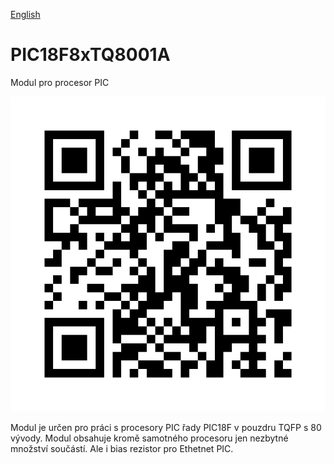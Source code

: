 
[English](./README.md)
<!--- module --->
# PIC18F8xTQ8001A
<!--- Emodule --->

<!--- subtitle --->Modul pro procesor PIC<!--- Esubtitle --->

![PIC18F8xTQ8001A](DOC/SRC/img/PIC18F8xTQ8001A_QRcode.png)

<!--- description --->Modul je určen pro práci s procesory PIC řady PIC18F v pouzdru TQFP s 80 vývody. Modul obsahuje kromě samotného procesoru jen nezbytné množství součástí. Ale i bias rezistor pro Ethetnet PIC. <!--- Edescription --->
            